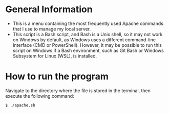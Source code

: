 # General Information
- This is a menu containing the most frequently used Apache commands that I use to manage my local server.
- This script is a Bash script, and Bash is a Unix shell, so it may not work on Windows by default, as Windows uses a different command-line interface (CMD or PowerShell). However, it may be possible to run this script on Windows if a Bash environment, such as Git Bash or Windows Subsystem for Linux (WSL), is installed. 

# How to run the program
Navigate to the directory where the file is stored in the terminal, then execute the following command:
~~~
$ ./apache.sh
~~~

